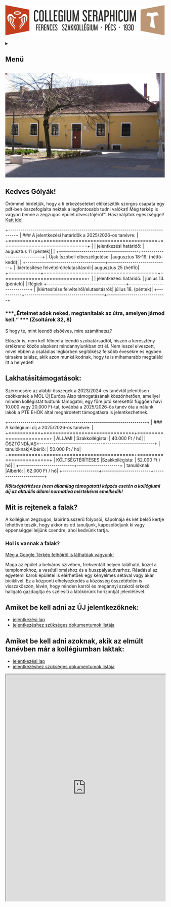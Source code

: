![](Arculati_Elemek/Logo/logo-long.png)

<details>
	<summary><h2>Menü</h2></summary>
- [Rólunk](/rolunk.html)
- [Programok](/programok.html)
- [Szakmai nap](/SzakmaiNap.html)
- [Felvételi](/Felveteli.html)
- [Galéria](/Galeria.html)
- [Dokumentumok](/dokumentumok.html)
- [DiákBizottság](/DB.html)
- [Felújítások](/felujitasok.html)
- [Kapcsolat](/kapcsolat.html)
</details>

![](src/pictures/Kollegium_Bejarat.webp)

Kedves Gólyák!
-------------------
Örömmel hirdetjük, hogy a ti érkezéseteket előkészítők szorgos csapata egy pdf-ben összefoglalta nektek a legfontosabb
tudni valókat! Még térkép is vagyon benne a zegzugos épület útvesztőjéről™. Használjátok
egészséggel! [Katt ide!](/src/Szeráf_KÉSZ_velemjáró.pdf)

+---------------------------------------------------------------------------------+
| ### A jelentkezési határidők a 2025/2026-os tanévre:                              |
+===========+=======================================+=============================+
| | jelentkezési határidő:                | augusztus 11 (péntek)|
| +---------------------------------------+-----------------------------+
| Újak |szóbeli elbeszélgetése:                |augusztus 18-19. (hétfő-kedd)|
| +---------------------------------------+-----------------------------+
| |kiértesítése felvételről/elutasításról:| augusztus 25 (hétfő)|
+===========+=======================================+=============================+
| | jelentkezési határidő:                | június 13. (péntek)|
| Régiek +---------------------------------------+-----------------------------+
| |kiértesítése felvételről/elutasításról:| július 18. (péntek)|
+-----------+---------------------------------------+-----------------------------+

### ***„Értelmet adok neked, megtanítalak az útra, amelyen járnod kell.“ ***   (Zsoltárok 32, 8)

S hogy te, mint leendő elsőéves, mire számíthatsz?

Először is, nem kell félned a leendő szobatársadtól, hiszen a keresztény értékrend közös alapként mindannyiunkban ott
él. Nem leszel elveszett, mivel ebben a családias légkörben segítőkész felsőbb évesekre és egyben társakra találsz, akik
azon munkálkodnak, hogy te is mihamarabb megtaláld itt a helyedet!

## Lakhatásitámogatások:

Szerencsére az alábbi összegek a 2023/2024-es tanévtől jelentősen csökkentek a MOL Új Európa Alap támogatásának
köszönhetően, amellyel minden kollégistát tudtunk támogatni, egy főre jutó keresettől függően havi 10.000 vagy 20.000
Ft-tal, továbbá a 2025/2026-ös tanév óta a nálunk lakók a PTE EHÖK által meghírdetett támogatásra is jelentkezhetnek.

+--------------------------------------------------------------------+
| ### A kollégiumi díj a 2025/2026-ös tanévre:                       |
+===========+===============================+========================+
|   ÁLLAMI  | Szakkollégista:               |          40.000 Ft / hó|
|ÖSZTÖNDÍJAS+-------------------------------+------------------------+
| tanulóknak|Albérlő:                       |          50.000 Ft / hó|
+===========+======+========================+========================+
| KÖLTSÉGTÉRÍTÉSES |Szakkollégista:         |          52.000 Ft / hó|
|                  +---------------------------+---------------------+
|    tanulóknak    |Albérlő:                |          62.000 Ft / hó|
+------------------+------------------------+------------------------+

***Költségtérítéses (nem államilag támogatott) képzés esetén a kollégiumi díj az aktuális állami normatíva mértékével
emelkedik!***

## Mit is rejtenek a falak?

A kollégium zegzugos, labirintusszerű folyosói, kápolnája és két belső kertje lehetővé teszik, hogy akkor és ott
tanuljunk, kapcsolódjunk ki vagy éppenséggel leljünk csendre, ahol kedvünk tartja.

### Hol is vannak a falak?

[Még a Google Térkép felhőiről is láthatóak vagyunk!](https://maps.app.goo.gl/fpFwJwAoaB52ycz87)

Maga az épület a belváros szívében, frekventált helyen található, közel a templomokhoz, a vasútállomáshoz és a
buszpályaudvarhoz. Ráadásul az egyetemi karok épületei is elérhetőek egy kényelmes sétával vagy akár biciklivel. Ez a
központi elhelyezkedés a közösség összetételén is visszaköszön, lévén, hogy minden karról és megannyi szakról érkező
hallgató gazdagítja és szélesíti a látókörünk horizontját jelenlétével.

## Amiket be kell adni az ÚJ jelentkezőknek:

- [jelentkezési lap](/src/documents/2025/Jelentkezesi%20lap_%C3%9Ajaknak_2025.docx)
- [jelentkezéshez szükséges dokumentumok listája](/src/documents/2025/Dokumentumok%20list%C3%A1ja_%C3%9Aj%20jelentkez%C5%91k_2025.docx)

## Amiket be kell adni azoknak, akik az elmúlt tanévben már a kollégiumban laktak:

- [jelentkezési lap](/src/documents/2025/Jelentkez%C3%A9si%20lap_R%C3%A9gieknek_2025.docx)
- [jelentkezéshez szükséges dokumentumok listája](/src/documents/2025/Dokumentumok%20list%C3%A1ja_R%C3%A9giek_2025.docx)

<iframe allow="clipboard-write" allowfullscreen="allowfullscreen" class="fp-iframe" scrolling="no" style="aspect-ratio: 210/297; width: 100%;" src="https://heyzine.com/flip-book/ffb3c64821.html"><iframe>